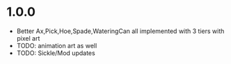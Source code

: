 # 1.0.0
- Better Ax,Pick,Hoe,Spade,WateringCan all implemented with 3 tiers with pixel art
- TODO: animation art as well
- TODO: Sickle/Mod updates